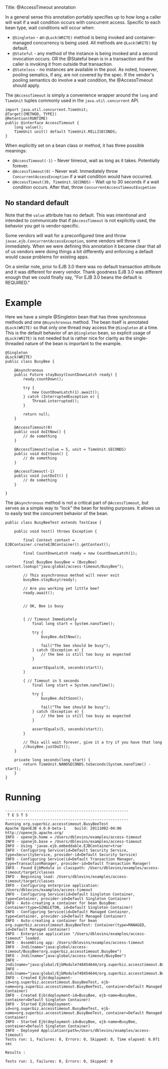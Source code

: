 Title: @AccessTimeout annotation

In a general sense this annotation portably specifies up to how long a caller will wait if a wait condition occurs with concurrent access.  Specific to each bean type, wait conditions will occur when:

 - `@Singleton` - an `@Lock(WRITE)` method is being invoked and container-managed concurrency is being used.  All methods are `@Lock(WRITE)` by default.
 - `@Stateful` - any method of the instance is being invoked and a second invocation occurs.  OR the @Stateful bean is in a transaction and the caller is invoking it from outside that transaction.
 - `@Stateless` - no instances are available in the pool. As noted, however, pooling sematics, if any, are not covered by the spec.  If the vendor's pooling semantics do involve a wait condition, the @AccessTimeout should apply.

The `@AccessTimeout` is simply a convenience wrapper around the `long` and `TimeUnit` tuples commonly used in the `java.util.concurrent` API.

    import java.util.concurrent.TimeUnit;
    @Target({METHOD, TYPE})
    @Retention(RUNTIME)
    public @interface AccessTimeout {
        long value();
        TimeUnit unit() default TimeUnit.MILLISECONDS;
    }

When explicitly set on a bean class or method, it has three possible meanings:

 - `@AccessTimeout(-1)` - Never timeout, wait as long as it takes.  Potentially forever.
 - `@AccessTimeout(0)` - Never wait. Immediately throw `ConcurrentAccessException` if a wait condition would have occurred.
 - `@AccessTimout(30, TimeUnit.SECONDS)` - Wait up to 30 seconds if a wait condition occurs.  After that, throw `ConcurrentAccessTimeoutExcpetion`

## No standard default

Note that the `value` attribute has no default.  This was intentional and intended to communicate that if `@AccessTimeout` is not explicitly used, the behavior you get is vendor-specific.

Some vendors will wait for a preconfigured time and throw `javax.ejb.ConcurrentAccessException`, some vendors will throw it immediately.  When we were defining this annotation it became clear that all of us vendors were doing things a bit differently and enforcing a default would cause problems for existing apps.

On a similar note, prior to EJB 3.0 there was no default transaction attribute and it was different for every vendor.  Thank goodness EJB 3.0 was different enough that we could finally say, "For EJB 3.0 beans the default is REQUIRED."

# Example

Here we have a simple @Singleton bean that has three synchronous methods and one `@Asynchronous` method.  The bean itself is annotated `@Lock(WRITE)` so that only one thread may access the `@Singleton` at a time.  This is the default behavior of an `@Singleton` bean, so explicit usage of `@Lock(WRITE)` is not needed but is rather nice for clarity as the single-threaded nature of the bean is important to the example.

    @Singleton
    @Lock(WRITE)
    public class BusyBee {

        @Asynchronous
        public Future stayBusy(CountDownLatch ready) {
            ready.countDown();

            try {
                new CountDownLatch(1).await();
            } catch (InterruptedException e) {
                Thread.interrupted();
            }

            return null;
        }

        @AccessTimeout(0)
        public void doItNow() {
            // do something
        }

        @AccessTimeout(value = 5, unit = TimeUnit.SECONDS)
        public void doItSoon() {
            // do something
        }

        @AccessTimeout(-1)
        public void justDoIt() {
            // do something
        }

    }

The `@Asynchronous` method is not a critical part of `@AccessTimeout`, but serves as a simple way to "lock" the bean for testing purposes.  It allows us to easily test the concurrent behavior of the bean.

    public class BusyBeeTest extends TestCase {

        public void test() throws Exception {

            final Context context = EJBContainer.createEJBContainer().getContext();

            final CountDownLatch ready = new CountDownLatch(1);

            final BusyBee busyBee = (BusyBee) context.lookup("java:global/access-timeout/BusyBee");

            // This asynchronous method will never exit
            busyBee.stayBusy(ready);

            // Are you working yet little bee?
            ready.await();


            // OK, Bee is busy


            { // Timeout Immediately
                final long start = System.nanoTime();

                try {
                    busyBee.doItNow();

                    fail("The bee should be busy");
                } catch (Exception e) {
                    // the bee is still too busy as expected
                }

                assertEquals(0, seconds(start));
            }

            { // Timeout in 5 seconds
                final long start = System.nanoTime();

                try {
                    busyBee.doItSoon();

                    fail("The bee should be busy");
                } catch (Exception e) {
                    // the bee is still too busy as expected
                }

                assertEquals(5, seconds(start));
            }

            // This will wait forever, give it a try if you have that long
            //busyBee.justDoIt();
        }

        private long seconds(long start) {
            return TimeUnit.NANOSECONDS.toSeconds(System.nanoTime() - start);
        }
    }


# Running


    -------------------------------------------------------
     T E S T S
    -------------------------------------------------------
    Running org.superbiz.accesstimeout.BusyBeeTest
    Apache OpenEJB 4.0.0-beta-1    build: 20111002-04:06
    http://openejb.apache.org/
    INFO - openejb.home = /Users/dblevins/examples/access-timeout
    INFO - openejb.base = /Users/dblevins/examples/access-timeout
    INFO - Using 'javax.ejb.embeddable.EJBContainer=true'
    INFO - Configuring Service(id=Default Security Service, type=SecurityService, provider-id=Default Security Service)
    INFO - Configuring Service(id=Default Transaction Manager, type=TransactionManager, provider-id=Default Transaction Manager)
    INFO - Found EjbModule in classpath: /Users/dblevins/examples/access-timeout/target/classes
    INFO - Beginning load: /Users/dblevins/examples/access-timeout/target/classes
    INFO - Configuring enterprise application: /Users/dblevins/examples/access-timeout
    INFO - Configuring Service(id=Default Singleton Container, type=Container, provider-id=Default Singleton Container)
    INFO - Auto-creating a container for bean BusyBee: Container(type=SINGLETON, id=Default Singleton Container)
    INFO - Configuring Service(id=Default Managed Container, type=Container, provider-id=Default Managed Container)
    INFO - Auto-creating a container for bean org.superbiz.accesstimeout.BusyBeeTest: Container(type=MANAGED, id=Default Managed Container)
    INFO - Enterprise application "/Users/dblevins/examples/access-timeout" loaded.
    INFO - Assembling app: /Users/dblevins/examples/access-timeout
    INFO - Jndi(name="java:global/access-timeout/BusyBee!org.superbiz.accesstimeout.BusyBee")
    INFO - Jndi(name="java:global/access-timeout/BusyBee")
    INFO - Jndi(name="java:global/EjbModule748454644/org.superbiz.accesstimeout.BusyBeeTest!org.superbiz.accesstimeout.BusyBeeTest")
    INFO - Jndi(name="java:global/EjbModule748454644/org.superbiz.accesstimeout.BusyBeeTest")
    INFO - Created Ejb(deployment-id=org.superbiz.accesstimeout.BusyBeeTest, ejb-name=org.superbiz.accesstimeout.BusyBeeTest, container=Default Managed Container)
    INFO - Created Ejb(deployment-id=BusyBee, ejb-name=BusyBee, container=Default Singleton Container)
    INFO - Started Ejb(deployment-id=org.superbiz.accesstimeout.BusyBeeTest, ejb-name=org.superbiz.accesstimeout.BusyBeeTest, container=Default Managed Container)
    INFO - Started Ejb(deployment-id=BusyBee, ejb-name=BusyBee, container=Default Singleton Container)
    INFO - Deployed Application(path=/Users/dblevins/examples/access-timeout)
    Tests run: 1, Failures: 0, Errors: 0, Skipped: 0, Time elapsed: 6.071 sec

    Results :

    Tests run: 1, Failures: 0, Errors: 0, Skipped: 0

